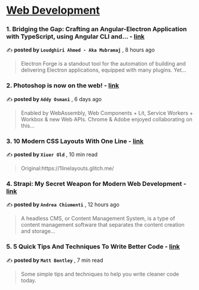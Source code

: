 
<h1><a href=https://medium.com/tag/web-development/recommended target="_blank" rel="noopener noreferrer">Web Development</a></h1>
<h3>1. Bridging the Gap: Crafting an Angular-Electron Application with TypeScript, using Angular CLI and… - <a href=https://medium.com/@ahmed.loudghiri/bridging-the-gap-crafting-an-angular-electron-application-with-typescript-using-angular-cli-and-74cb359daa4a?source=tag_recommended_feed---------0-84----------web_development----------d7b08b12_2151_4899_9997_8597f9b50e3e------- target="_blank" rel="noopener noreferrer">link</a></h3>

✍️ **posted by `Loudghiri Ahmed - Aka Mubramaj`** <date> , 8 hours ago</date>

<blockquote>Electron Forge is a standout tool for the automation of building and delivering Electron applications, equipped with many plugins. Yet…</blockquote>

<h3>2. Photoshop is now on the web! - <a href=https://medium.com/@addyosmani/photoshop-is-now-on-the-web-38d70954365a?source=tag_recommended_feed---------1-107----------web_development----------d7b08b12_2151_4899_9997_8597f9b50e3e------- target="_blank" rel="noopener noreferrer">link</a></h3>

✍️ **posted by `Addy Osmani`** <date> , 6 days ago</date>

<blockquote>Enabled by WebAssembly, Web Components + Lit, Service Workers + Workbox & new Web APIs. Chrome & Adobe enjoyed collaborating on this…</blockquote>

<h3>3. 10 Modern CSS Layouts With One Line - <a href=https://medium.com/javascript-in-plain-english/10-modern-css-layouts-with-one-line-a059846c2140?source=tag_recommended_feed---------2-85----------web_development----------d7b08b12_2151_4899_9997_8597f9b50e3e------- target="_blank" rel="noopener noreferrer">link</a></h3>

✍️ **posted by `Xiuer Old`** <date> , 10 min read</date>

<blockquote>Original:https://1linelayouts.glitch.me/</blockquote>

<h3>4. Strapi: My Secret Weapon for Modern Web Development - <a href=https://medium.com/@achiumenti/strapi-my-secret-weapon-for-modern-web-development-857f36da52da?source=tag_recommended_feed---------3-84----------web_development----------d7b08b12_2151_4899_9997_8597f9b50e3e------- target="_blank" rel="noopener noreferrer">link</a></h3>

✍️ **posted by `Andrea Chiumenti`** <date> , 12 hours ago</date>

<blockquote>A headless CMS, or Content Management System, is a type of content management software that separates the content creation and storage…</blockquote>

<h3>5. 5 Quick Tips And Techniques To Write Better Code - <a href=https://medium.com/gitconnected/5-quick-tips-and-techniques-to-write-better-code-f815bbc5bdb6?source=tag_recommended_feed---------4-107----------web_development----------d7b08b12_2151_4899_9997_8597f9b50e3e------- target="_blank" rel="noopener noreferrer">link</a></h3>

✍️ **posted by `Matt Bentley`** <date> , 7 min read</date>

<blockquote>Some simple tips and techniques to help you write cleaner code today.</blockquote>


